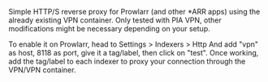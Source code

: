 Simple HTTP/S reverse proxy for Prowlarr (and other *ARR apps) using the already existing VPN container.
Only tested with PIA VPN, other modifications might be necessary depending on your setup.


To enable it on Prowlarr, head to Settings > Indexers > Http 
And add "vpn" as host, 8118 as port, give it a tag/label, then click on "test".
Once working, add the tag/label to each indexer to proxy your connection through the VPN/VPN container.
